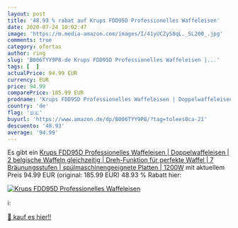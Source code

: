 ```yaml
---
layout: post
title: '48.93 % rabat auf Krups FDD95D Professionelles Waffeleisen'
date: 2020-07-24 10:02:47
image: 'https://m.media-amazon.com/images/I/41yUCZyS8qL._SL200_.jpg'
comments: true
category: ofertas
author: ring
slug: 'B006TYY9P8-de Krups FDD95D Professionelles Waffeleisen |...'
tags: [  ]
actualPrice: 94.99 EUR
currency: EUR
price: 94.99
comparePrice: 185.99 EUR
prodname: 'Krups FDD95D Professionelles Waffeleisen | Doppelwaffeleisen | 2 belgische Waffeln gleichzeitig | Dreh-Funktion für perfekte Waffel | 7 Bräunungsstufen | spülmaschinengeeignete Platten | 1200W'
country: 'de'
flag: '🇩🇪'
buyurl: 'https://www.amazon.de/dp/B006TYY9P8/?tag=tolees0ca-21'
descuento: '48.93'
average: '94.99'
---
```


Es gibt ein [Krups FDD95D Professionelles Waffeleisen | Doppelwaffeleisen | 2 belgische Waffeln gleichzeitig | Dreh-Funktion für perfekte Waffel | 7 Bräunungsstufen | spülmaschinengeeignete Platten | 1200W](https://www.amazon.de/dp/B006TYY9P8/?tag=tolees0ca-21) mit aktuellem Preis 94.99 EUR (original: 185.99 EUR) 48.93 % Rabatt hier:

[![Krups FDD95D Professionelles Waffeleisen](https://m.media-amazon.com/images/I/41yUCZyS8qL._SL200_.jpg)](https://www.amazon.de/dp/B006TYY9P8/?tag=tolees0ca-21)

ℹ️:


[🛒 kauf es hier!!](https://www.amazon.de/dp/B006TYY9P8/?tag=tolees0ca-21)
